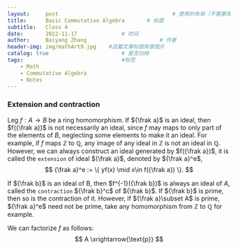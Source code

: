 ```yaml
---
layout:     post   				                    # 使用的布局（不需要改）
title:      Basic Commutative Algebra		# 标题 
subtitle:   Class 4
date:       2022-11-17 				# 时间
author:     Baiyang Zhang 						# 作者
header-img: img/mathArt9.jpg 	#这篇文章标题背景图片
catalog: true 						# 是否归档
tags:								#标签
    - Math
    - Commutative Algebra
    - Notes
---
```


### Extension and contraction

Leg $f:A\to B$ be a ring homomorphism. If ${\frak a}$ is an ideal, then $f({\frak a})$ is not necessarily an ideal, since $f$ may maps to only part of the elements of $B$, neglecting some elements to make it an ideal. For example, if $f$ maps $\mathbb{Z}$ to $\mathbb{Q}$, any image of any ideal in $\mathbb{Z}$ is not an ideal in $\mathbb{Q}$. However, we can always construct an ideal generated by $f({\frak a})$, it is called the `extension` of ideal ${\frak a}$, denoted by ${\frak a}^e$,
$$
{\frak a}^e :=  \{ yf(x) \mid x\in f({\frak a}) \}. 
$$

If ${\frak b}$ is an ideal of B, then $f^{-1}({\frak b})$ is always an ideal of $A$, called the `contraction` ${\frak b}^c$ of ${\frak b}$. If ${\frak b}$ is prime, then so is the contraction of it. However, if ${\frak a}\subset A$ is prime, ${\frak a}^e$ need not be prime, take any homomorphism from $\mathbb{Z}$ to $\mathbb{Q}$ for example. 

We can factorize $f$ as follows:
$$
A \xrightarrow{\text{p}} 
$$
